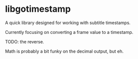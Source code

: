 # libgotimestamp

A quick library designed for working with subtitle timestamps.

Currently focusing on converting a frame value to a timestamp.

TODO: the reverse. 

Math is probably a bit funky on the decimal output, but eh. 